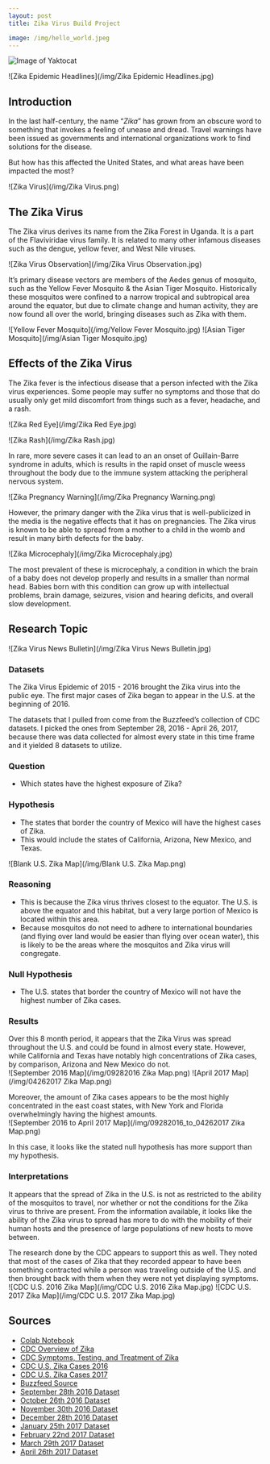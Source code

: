 ```yaml
---
layout: post
title: Zika Virus Build Project

image: /img/hello_world.jpeg
---
```


![Image of Yaktocat](/img/hello_world.jpeg)

![Zika Epidemic Headlines](/img/Zika Epidemic Headlines.jpg)

## Introduction
In the last half-century, the name “_Zika_” has grown from an obscure word to something that invokes a feeling of unease and dread. Travel warnings have been issued as governments and international organizations work to find solutions for the disease.  

But how has this affected the United States, and what areas have been impacted the most?

![Zika Virus](/img/Zika Virus.png)

## The Zika Virus
The Zika virus derives its name from the Zika Forest in Uganda. It is a part of the Flaviviridae virus family. It is related to many other infamous diseases such as the dengue, yellow fever, and West Nile viruses.  

![Zika Virus Observation](/img/Zika Virus Observation.jpg)




It’s primary disease vectors are members of the Aedes genus of mosquito, such as the Yellow Fever Mosquito & the Asian Tiger Mosquito. Historically these mosquitos were confined to a narrow tropical and subtropical area around the equator, but due to climate change and human activity, they are now found all over the world, bringing diseases such as Zika with them.  

![Yellow Fever Mosquito](/img/Yellow Fever Mosquito.jpg)
![Asian Tiger Mosquito](/img/Asian Tiger Mosquito.jpg)


## Effects of the Zika Virus
The Zika fever is the infectious disease that a person infected with the Zika virus experiences. Some people may suffer no symptoms and those that do usually only get mild discomfort from things such as a fever, headache, and a rash.  

![Zika Red Eye](/img/Zika Red Eye.jpg)

![Zika Rash](/img/Zika Rash.jpg)

In rare, more severe cases it can lead to an an onset of Guillain-Barre syndrome in adults, which is results in the rapid onset of muscle weess throughout the body due to the immune system attacking the peripheral nervous system.

![Zika Pregnancy Warning](/img/Zika Pregnancy Warning.png)

However, the primary danger with the Zika virus that is well-publicized in the media is the negative effects that it has on pregnancies. The Zika virus is known to be able to spread from a mother to a child in the womb and result in many birth defects for the baby.  

![Zika Microcephaly](/img/Zika Microcephaly.jpg)

The most prevalent of these is microcephaly, a condition in which the brain of a baby does not develop properly and results in a smaller than normal head. Babies born with this condition can grow up with intellectual problems, brain damage, seizures, vision and hearing deficits, and overall slow development.

## Research Topic

![Zika Virus News Bulletin](/img/Zika Virus News Bulletin.jpg)

### Datasets
The Zika Virus Epidemic of 2015 - 2016 brought the Zika virus into the public eye. The first major cases of Zika began to appear in the U.S. at the beginning of 2016.  

The datasets that I pulled from come from the Buzzfeed’s collection of CDC datasets. I picked the ones from September 28, 2016 - April 26, 2017, because there was data collected for almost every state in this time frame and it yielded 8 datasets to utilize.  

### Question
* Which states have the highest exposure of Zika?  

### Hypothesis
* The states that border the country of Mexico will have the highest cases of Zika.  
* This would include the states of California, Arizona, New Mexico, and Texas.  

![Blank U.S. Zika Map](/img/Blank U.S. Zika Map.png)

### Reasoning
* This is because the Zika virus thrives closest to the equator. The U.S. is above the equator and this habitat, but a very large portion of Mexico is located within this area.  
* Because mosquitos do not need to adhere to international boundaries (and flying over land would be easier than flying over ocean water), this is likely to be the areas where the mosquitos and Zika virus will congregate.

### Null Hypothesis
* The U.S. states that border the country of Mexico will not have the highest number of Zika cases.  

### Results
Over this 8 month period, it appears that the Zika Virus was spread throughout the U.S. and could be found in almost every state. However, while California and Texas have notably high concentrations of Zika cases, by comparison, Arizona and New Mexico do not.  
![September 2016 Map](/img/09282016 Zika Map.png)
![April 2017 Map](/img/04262017 Zika Map.png)

Moreover, the amount of Zika cases appears to be the most highly concentrated in the east coast states, with New York and Florida overwhelmingly having the highest amounts.  
![September 2016 to April 2017 Map](/img/09282016_to_04262017 Zika Map.png)

In this case, it looks like the stated null hypothesis has more support than my hypothesis.

### Interpretations
It appears that the spread of Zika in the U.S. is not as restricted to the ability of the mosquitos to travel, nor whether or not the conditions for the Zika virus to thrive are present. From the information available, it looks like the ability of the Zika virus to spread has more to do with the mobility of their human hosts and the presence of large populations of new hosts to move between. 

The research done by the CDC appears to support this as well. They noted that most of the cases of Zika that they recorded appear to have been something contracted while a person was traveling outside of the U.S. and then brought back with them when they were not yet displaying symptoms. 
![CDC U.S. 2016 Zika Map](/img/CDC U.S. 2016 Zika Map.jpg)
![CDC U.S. 2017 Zika Map](/img/CDC U.S. 2017 Zika Map.jpg)

## Sources
* [Colab Notebook](https://colab.research.google.com/drive/1OHDpbvHBIptXLAtVTuAtdnczDuwjx5AE)
* [CDC Overview of Zika](https://www.cdc.gov/zika/about/overview.html)
* [CDC Symptoms, Testing, and Treatment of Zika](https://www.cdc.gov/zika/symptoms/index.html)
* [CDC U.S. Zika Cases 2016](https://www.cdc.gov/zika/reporting/2016-case-counts.html)
* [CDC U.S. Zika Cases 2017](https://www.cdc.gov/zika/reporting/2017-case-counts.html)
* [Buzzfeed Source](https://github.com/BuzzFeedNews/zika-data)
* [September 28th 2016 Dataset](https://raw.githubusercontent.com/BuzzFeedNews/zika-data/master/data/parsed/cdc/cdc-state-case-counts-2016-09-28.csv)
* [October 26th 2016 Dataset](https://raw.githubusercontent.com/BuzzFeedNews/zika-data/master/data/parsed/cdc/cdc-state-case-counts-2016-10-26.csv)
* [November 30th 2016 Dataset](https://raw.githubusercontent.com/BuzzFeedNews/zika-data/master/data/parsed/cdc/cdc-state-case-counts-2016-11-30.csv)
* [December 28th 2016 Dataset](https://raw.githubusercontent.com/BuzzFeedNews/zika-data/master/data/parsed/cdc/cdc-state-case-counts-2016-12-28.csv)
* [January 25th 2017 Dataset](https://raw.githubusercontent.com/BuzzFeedNews/zika-data/master/data/parsed/cdc/cdc-state-case-counts-2017-01-25.csv)
* [February 22nd 2017 Dataset](https://raw.githubusercontent.com/BuzzFeedNews/zika-data/master/data/parsed/cdc/cdc-state-case-counts-2017-02-22.csv)
* [March 29th 2017 Dataset](https://raw.githubusercontent.com/BuzzFeedNews/zika-data/master/data/parsed/cdc/cdc-state-case-counts-2017-03-29.csv)
* [April 26th 2017 Dataset](https://raw.githubusercontent.com/BuzzFeedNews/zika-data/master/data/parsed/cdc/cdc-state-case-counts-2017-04-26.csv)
